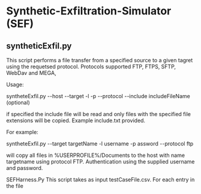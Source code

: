 # Synthetic-Exfiltration-Simulator (SEF)

## syntheticExfil.py
This script performs a file transfer from a specified source to a given tagret using the requetsed protocol. Protocols supported FTP, FTPS, SFTP, WebDav and MEGA,

Usage:

syntheteExfil.py --host <hostname> --target <targetname> -l <username> -p <password> --protocol <protocolname> --include includeFileName (optional)

if specified the include file will be read and only files with the specified file extensions will be copied. Example include.txt provided.

For example:

syntheteExfil.py --target targetName -l username -p assword --protocol ftp

will copy all files in %USERPROFILE%/Documents to the host with name targetname using protocol FTP. Authentication using the supplied username and password.


SEFHarness.Py
This script takes as input testCaseFile.csv. For each entry in the file 
